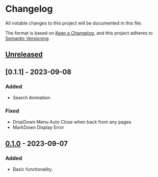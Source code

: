 # Changelog

All notable changes to this project will be documented in this file.

The format is based on [Keep a Changelog](https://keepachangelog.com/en/1.0.0/),
and this project adheres to [Semantic Versioning](https://semver.org/spec/v2.0.0.html).

## [Unreleased]

## [0.1.1] - 2023-09-08

### Added

- Search Animation

### Fixed

- DropDown Menu Auto Close when back from any pages
- MarkDown Display Error

## [0.1.0] - 2023-09-07

### Added

- Basic functionality.

[unreleased]: https://github.com/LipPkg/LipWebUI/compare/v0.1.0...HEAD
[0.1.0]: https://github.com/LipPkg/LipWebUI/releases/tag/v0.1.0
